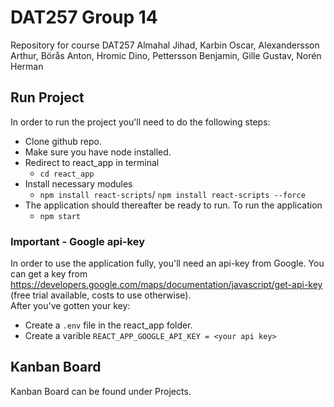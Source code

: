 # DAT257 Group 14
Repository for course DAT257
Almahal Jihad, Karbin Oscar, Alexandersson Arthur, Börås Anton, Hromic Dino,
Pettersson Benjamin, Gille Gustav, Norén Herman

## Run Project
In order to run the project you'll need to do the following steps:
* Clone github repo.
* Make sure you have node installed.
* Redirect to react_app in terminal 
  * ```cd react_app```
* Install necessary modules
  * ```npm install react-scripts```/ ```npm install react-scripts --force```
* The application should thereafter be ready to run. To run the application
  *  ```npm start``` 
### Important - Google api-key
In order to use the application fully, you'll need an api-key from Google. 
You can get a key from https://developers.google.com/maps/documentation/javascript/get-api-key (free trial available, costs to use otherwise). <br/>
After you've gotten your key:
* Create a ```.env``` file in the react_app folder. 
* Create a varible ```REACT_APP_GOOGLE_API_KEY = <your api key>```
## Kanban Board
Kanban Board can be found under Projects.
